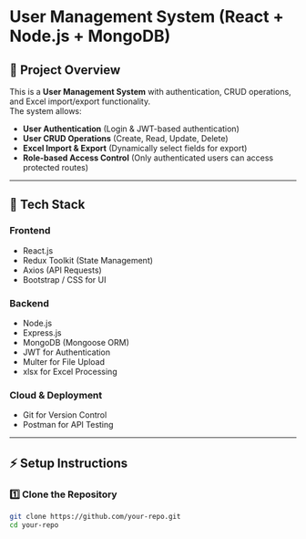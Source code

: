 # User Management System (React + Node.js + MongoDB)

## 📌 Project Overview
This is a **User Management System** with authentication, CRUD operations, and Excel import/export functionality.  
The system allows:
- **User Authentication** (Login & JWT-based authentication)
- **User CRUD Operations** (Create, Read, Update, Delete)
- **Excel Import & Export** (Dynamically select fields for export)
- **Role-based Access Control** (Only authenticated users can access protected routes)

---

## 🚀 Tech Stack
### **Frontend**
- React.js
- Redux Toolkit (State Management)
- Axios (API Requests)
- Bootstrap / CSS for UI

### **Backend**
- Node.js
- Express.js
- MongoDB (Mongoose ORM)
- JWT for Authentication
- Multer for File Upload
- xlsx for Excel Processing

### **Cloud & Deployment**
- Git for Version Control
- Postman for API Testing

---

## ⚡ Setup Instructions

### **1️⃣ Clone the Repository**
```bash
git clone https://github.com/your-repo.git
cd your-repo
